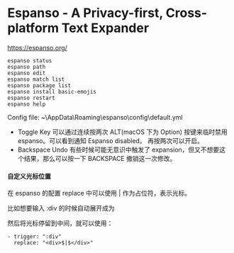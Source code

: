 # Espanso - A Privacy-first, Cross-platform Text Expander

https://espanso.org/

```
espanso status
espanso path
espanso edit
espanso match list
espanso package list
espanso install basic-emojis
espanso restart
espanso help
```

Config file: ~\AppData\Roaming\espanso\config\default.yml

- Toggle Key
  可以通过连续按两次 ALT(macOS 下为 Option) 按键来临时禁用 espanso。可以看到通知 Espanso disabled。 再按两次可以开启。
- Backspace Undo
  有些时候可能无意识中触发了 expansion，但又不想要这个结果，那么可以按一下 BACKSPACE 撤销这一次修改。

#### 自定义光标位置

在 espanso 的配置 replace 中可以使用 $|$ 作为占位符，表示光标。

比如想要输入 :div 的时候自动展开成为 <div></div> 然后将光标停留到中间，就可以使用：

```
- trigger: ":div"
  replace: "<div>$|$</div>"
```
